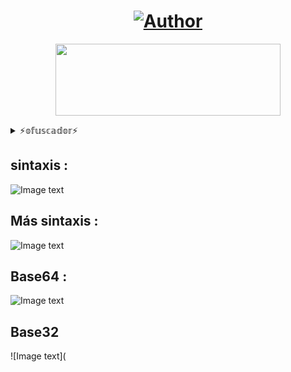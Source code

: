 <h1 align="center"><a href="https://github.com/piratainformatico2"><img title="Author" src="https://img.shields.io/badge/Author-⍣᭕ᬁ᭖sharkcode᭖᭕ᬁ⍣-svg?style=for-the-badge&logo=github"></a></h1>

<p align="center"><img src="https://github.com/piratainformatico2/packages/blob/main/Images/20210928_223304.gif" width="360" height="115"/> </p>


<details>
<summary> ⚡𝕠𝕗𝕦𝕤𝕔𝕒𝕕𝕠𝕣⚡ </summary>
<br>

- Hola Que tal soy José Díaz o sharkcode Mi objetivo es ser reconocido en la comunidad de la programación ⚡

- Este repositorio lo hice con mucho mucho cariño, para todos ustedes que son de termux una terminal de Linux para Android 🎮

- Si deseas contactarme >>> +52 2283821202 (MX) 🇲🇽

- Si deseas apoyarme con una estrella en mis repositorios

- ` NOTA : El desofuscar se encuentra en mi versión pro full HD 4k 🎮 `
</details>

## sintaxis :
![Image text](https://github.com/piratainformatico2/ofusk/blob/main/images/Screenshot_20211002-212917~2.png)

## Más sintaxis :
![Image text](https://github.com/piratainformatico2/ofusk/blob/main/images/Screenshot_20211002-213320~2.png)

## Base64 :
![Image text](https://github.com/piratainformatico2/ofusk/blob/main/images/Screenshot_20211002-212842~2.png)

## Base32
![Image text](
